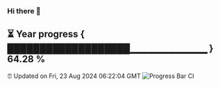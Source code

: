 ### Hi there 👋
⏳ Year progress { ███████████████████▁▁▁▁▁▁▁▁▁▁▁ } 64.28 %
---
⏰ Updated on Fri, 23 Aug 2024 06:22:04 GMT
![Progress Bar CI](https://github.com/liununu/liununu/workflows/Progress%20Bar%20CI/badge.svg)

